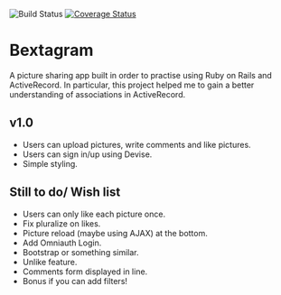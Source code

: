 ![Build Status](https://travis-ci.org/katylouise/instagram-challenge.svg?branch=v1.0)
[![Coverage Status](https://coveralls.io/repos/katylouise/instagram-challenge/badge.svg?branch=master&service=github)](https://coveralls.io/github/katylouise/instagram-challenge?branch=master)

Bextagram
==========
A picture sharing app built in order to practise using Ruby on Rails and ActiveRecord.  In particular, this project helped me to gain a better understanding of associations in ActiveRecord.

v1.0
-----
* Users can upload pictures, write comments and like pictures.
* Users can sign in/up using Devise.
* Simple styling.


Still to do/ Wish list
-----------------------
* Users can only like each picture once.
* Fix pluralize on likes.
* Picture reload (maybe using AJAX) at the bottom.
* Add Omniauth Login.
* Bootstrap or something similar.
* Unlike feature.
* Comments form displayed in line.
* Bonus if you can add filters!